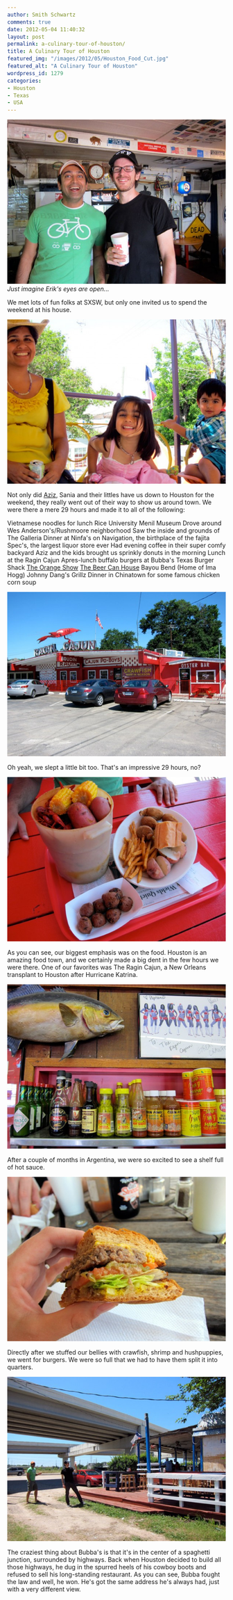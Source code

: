 ```yaml
---
author: Smith Schwartz
comments: true
date: 2012-05-04 11:40:32
layout: post
permalink: a-culinary-tour-of-houston/
title: A Culinary Tour of Houston
featured_img: "/images/2012/05/Houston_Food_Cut.jpg"
featured_alt: "A Culinary Tour of Houston"
wordpress_id: 1279
categories:
- Houston
- Texas
- USA
---
```


![](/images/2012/05/Houston_Food_2102_07-600x450.jpg)
_Just imagine Erik's eyes are open..._

We met lots of fun folks at SXSW, but only one invited us to spend the weekend at his house. 

![](/images/2012/05/Houston_Food_2012_08-600x450.jpg)

Not only did [Aziz](https://twitter.com/#!/TexasVC), Sania and their littles have us down to Houston for the weekend, they really went out of their way to show us around town. We were there a mere 29 hours and made it to all of the following:

Vietnamese noodles for lunch
Rice University
Menil Museum
Drove around Wes Anderson's/Rushmoore neighborhood
Saw the inside and grounds of The Galleria
Dinner at Ninfa's on Navigation, the birthplace of the fajita 
Spec's, the largest liquor store ever
Had evening coffee in their super comfy backyard
Aziz and the kids brought us sprinkly donuts in the morning
Lunch at the Ragin Cajun
Apres-lunch buffalo burgers at Bubba's Texas Burger Shack
[The Orange Show](http://www.apartmenttherapy.com/the-orange-show-in-houston-well-designed-travel-170100)
[The Beer Can House](http://www.apartmenttherapy.com/houstons-beer-can-house-well-designed-travel-170332)
Bayou Bend (Home of Ima Hogg)
Johnny Dang's Grillz
Dinner in Chinatown for some famous chicken corn soup

![](/images/2012/05/Houston_Food_2012_01-600x450.jpg)

Oh yeah, we slept a little bit too. That's an impressive 29 hours, no?

![](/images/2012/05/Houston_Food_2012_05-600x450.jpg)

As you can see, our biggest emphasis was on the food. Houston is an amazing food town, and we certainly made a big dent in the few hours we were there. One of our favorites was The Ragin Cajun, a New Orleans transplant to Houston after Hurricane Katrina. 

![](/images/2012/05/Houston_Food_2012_06-600x450.jpg)

After a couple of months in Argentina, we were so excited to see a shelf full of hot sauce. 

![](/images/2012/05/Houston_Food_2012_03-600x450.jpg)

Directly after we stuffed our bellies with crawfish, shrimp and hushpuppies, we went for burgers. We were so full that we had to have them split it into quarters.

![](/images/2012/05/Houston_Food_2012_04-600x450.jpg)

The craziest thing about Bubba's is that it's in the center of a spaghetti junction, surrounded by highways. Back when Houston decided to build all those highways, he dug in the spurred heels of his cowboy boots and refused to sell his long-standing restaurant. As you can see, Bubba fought the law and well, he won. He's got the same address he's always had, just with a very different view. 
